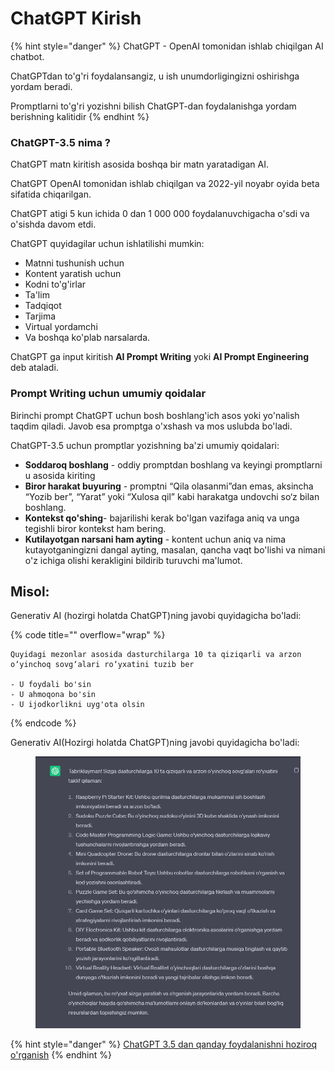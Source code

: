 # ChatGPT Kirish

{% hint style="danger" %}
ChatGPT - OpenAI tomonidan ishlab chiqilgan AI chatbot.

ChatGPTdan to'g'ri foydalansangiz, u ish unumdorligingizni oshirishga yordam beradi.

Promptlarni to'g'ri yozishni bilish ChatGPT-dan foydalanishga yordam berishning kalitidir
{% endhint %}

### ChatGPT-3.5 nima ?

ChatGPT matn kiritish asosida boshqa bir matn yaratadigan AI.

ChatGPT OpenAI tomonidan ishlab chiqilgan va 2022-yil noyabr oyida beta sifatida chiqarilgan.

ChatGPT atigi 5 kun ichida 0 dan 1 000 000 foydalanuvchigacha o'sdi va o'sishda davom etdi.

ChatGPT quyidagilar uchun ishlatilishi mumkin:

* Matnni tushunish uchun
* Kontent yaratish uchun
* Kodni to'g'irlar
* Ta'lim
* Tadqiqot
* Tarjima
* Virtual yordamchi
* Va boshqa ko'plab narsalarda.

ChatGPT ga input kiritish **AI Prompt Writing** yoki **AI Prompt Engineering** deb ataladi.

### Prompt Writing uchun umumiy qoidalar

Birinchi prompt ChatGPT uchun bosh boshlang'ich asos yoki yo'nalish taqdim qiladi. Javob esa promptga o'xshash va mos uslubda bo'ladi.

ChatGPT-3.5 uchun promptlar yozishning ba'zi umumiy qoidalari:

* **Soddaroq boshlang** - oddiy promptdan boshlang va keyingi promptlarni u asosida kiriting
* **Biror harakat buyuring** - promptni “Qila olasanmi”dan emas, aksincha “Yozib ber”, “Yarat” yoki “Xulosa qil” kabi harakatga undovchi so‘z bilan boshlang.
* **Kontekst qo'shing**- bajarilishi kerak bo'lgan vazifaga aniq va unga tegishli biror kontekst ham bering.
* **Kutilayotgan narsani ham ayting** - kontent uchun aniq va nima kutayotganingizni dangal ayting, masalan, qancha vaqt bo'lishi va nimani o'z ichiga olishi kerakligini bildirib turuvchi ma'lumot.

## Misol:

Generativ AI (hozirgi holatda ChatGPT)ning javobi quyidagicha bo'ladi:

{% code title="" overflow="wrap" %}
```
Quyidagi mezonlar asosida dasturchilarga 10 ta qiziqarli va arzon o‘yinchoq sovg‘alari ro‘yxatini tuzib ber

- U foydali bo'sin
- U ahmoqona bo'sin
- U ijodkorlikni uyg'ota olsin
```
{% endcode %}

Generativ AI(Hozirgi holatda ChatGPT)ning javobi quyidagicha bo'ladi:

<figure><img src="../../../../../.gitbook/assets/image (750).png" alt=""><figcaption></figcaption></figure>

{% hint style="danger" %}
[ChatGPT 3.5 dan qanday foydalanishni hoziroq o'rganish](../../ai-chatgpt-3.5/chatgpt-qollanma/chatgpt-tanishuv.md)
{% endhint %}
